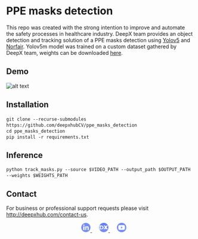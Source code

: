 # PPE masks detection

This repo was created with the strong intention to improve and automate the safety processes in healthcare industry. DeepX team provides an object detection and tracking solution of a PPE masks detection using [Yolov5](https://github.com/ultralytics/yolov5) and [Norfair](https://github.com/tryolabs/norfair). Yolov5m model was trained on a custom dataset gathered by DeepX team, weights can be downloaded [here](https://drive.google.com/file/d/1BnSLhpNU3w2ifZtKuKwAMttbUnZXCU7W/view?usp=sharing).
 
## Demo
![alt text](docs/masks.gif)

## Installation
```
git clone --recurse-submodules https://github.com/deepxhubCV/ppe_masks_detection
cd ppe_masks_detection
pip install -r requirements.txt
```

## Inference
```
python track_masks.py --source $VIDEO_PATH --output_path $OUTPUT_PATH --weights $WEIGHTS_PATH
```

## Contact 
For business or professional support requests please visit http://deepxhub.com/contact-us.

<div align="center">
 </a>
  <img width="3%" />
  <a href="https://www.linkedin.com/company/deepxhub">
    <img src="docs/linkedin.png" width="5%"/>
 </a>
  <img width="3%" />
  <a href="http://deepxhub.com/">
    <img src="docs/website.png" width="5%"/>
  </a>
  <img width="3%" />
  <a href="https://www.youtube.com/channel/UC0iG-g0gtlOcazSc71VkyuA/videos">
    <img src="docs/youtube.png" width="5%"/>

